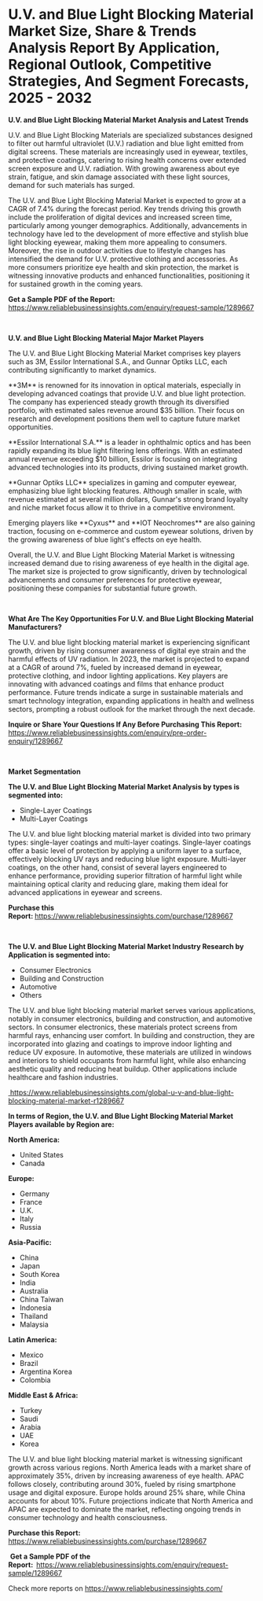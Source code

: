 <p><h1>U.V. and Blue Light Blocking Material Market Size, Share & Trends Analysis Report By Application, Regional Outlook, Competitive Strategies, And Segment Forecasts, 2025 - 2032</h1></p><p><strong>U.V. and Blue Light Blocking Material Market Analysis and Latest Trends</strong></p>
<p><p>U.V. and Blue Light Blocking Materials are specialized substances designed to filter out harmful ultraviolet (U.V.) radiation and blue light emitted from digital screens. These materials are increasingly used in eyewear, textiles, and protective coatings, catering to rising health concerns over extended screen exposure and U.V. radiation. With growing awareness about eye strain, fatigue, and skin damage associated with these light sources, demand for such materials has surged.</p><p>The U.V. and Blue Light Blocking Material Market is expected to grow at a CAGR of 7.4% during the forecast period. Key trends driving this growth include the proliferation of digital devices and increased screen time, particularly among younger demographics. Additionally, advancements in technology have led to the development of more effective and stylish blue light blocking eyewear, making them more appealing to consumers. Moreover, the rise in outdoor activities due to lifestyle changes has intensified the demand for U.V. protective clothing and accessories. As more consumers prioritize eye health and skin protection, the market is witnessing innovative products and enhanced functionalities, positioning it for sustained growth in the coming years.</p></p>
<p><strong>Get a Sample PDF of the Report:&nbsp;</strong> <a href="https://www.reliablebusinessinsights.com/enquiry/request-sample/1289667?utm_campaign=1138&utm_medium=2&utm_source=Github&utm_content=ia&utm_term=16012025&utm_id=uv-and-blue-light-blocking-material">https://www.reliablebusinessinsights.com/enquiry/request-sample/1289667</a></p>
<p>&nbsp;</p>
<p><strong>U.V. and Blue Light Blocking Material Major Market Players</strong></p>
<p><p>The U.V. and Blue Light Blocking Material Market comprises key players such as 3M, Essilor International S.A., and Gunnar Optiks LLC, each contributing significantly to market dynamics. </p><p>**3M** is renowned for its innovation in optical materials, especially in developing advanced coatings that provide U.V. and blue light protection. The company has experienced steady growth through its diversified portfolio, with estimated sales revenue around $35 billion. Their focus on research and development positions them well to capture future market opportunities.</p><p>**Essilor International S.A.** is a leader in ophthalmic optics and has been rapidly expanding its blue light filtering lens offerings. With an estimated annual revenue exceeding $10 billion, Essilor is focusing on integrating advanced technologies into its products, driving sustained market growth.</p><p>**Gunnar Optiks LLC** specializes in gaming and computer eyewear, emphasizing blue light blocking features. Although smaller in scale, with revenue estimated at several million dollars, Gunnar's strong brand loyalty and niche market focus allow it to thrive in a competitive environment.</p><p>Emerging players like **Cyxus** and **IOT Neochromes** are also gaining traction, focusing on e-commerce and custom eyewear solutions, driven by the growing awareness of blue light's effects on eye health. </p><p>Overall, the U.V. and Blue Light Blocking Material Market is witnessing increased demand due to rising awareness of eye health in the digital age. The market size is projected to grow significantly, driven by technological advancements and consumer preferences for protective eyewear, positioning these companies for substantial future growth.</p></p>
<p>&nbsp;</p>
<p><strong>What Are The Key Opportunities For U.V. and Blue Light Blocking Material Manufacturers?</strong></p>
<p><p>The U.V. and blue light blocking material market is experiencing significant growth, driven by rising consumer awareness of digital eye strain and the harmful effects of UV radiation. In 2023, the market is projected to expand at a CAGR of around 7%, fueled by increased demand in eyewear, protective clothing, and indoor lighting applications. Key players are innovating with advanced coatings and films that enhance product performance. Future trends indicate a surge in sustainable materials and smart technology integration, expanding applications in health and wellness sectors, prompting a robust outlook for the market through the next decade.</p></p>
<p><strong>Inquire or Share Your Questions If Any Before Purchasing This Report:</strong> <a href="https://www.reliablebusinessinsights.com/enquiry/pre-order-enquiry/1289667?utm_campaign=1138&utm_medium=2&utm_source=Github&utm_content=ia&utm_term=16012025&utm_id=uv-and-blue-light-blocking-material">https://www.reliablebusinessinsights.com/enquiry/pre-order-enquiry/1289667</a></p>
<p>&nbsp;</p>
<p><strong>Market Segmentation</strong></p>
<p><strong>The U.V. and Blue Light Blocking Material Market Analysis by types is segmented into:</strong></p>
<p><ul><li>Single-Layer Coatings</li><li>Multi-Layer Coatings</li></ul></p>
<p><p>The U.V. and blue light blocking material market is divided into two primary types: single-layer coatings and multi-layer coatings. Single-layer coatings offer a basic level of protection by applying a uniform layer to a surface, effectively blocking UV rays and reducing blue light exposure. Multi-layer coatings, on the other hand, consist of several layers engineered to enhance performance, providing superior filtration of harmful light while maintaining optical clarity and reducing glare, making them ideal for advanced applications in eyewear and screens.</p></p>
<p><strong>Purchase this Report:&nbsp;</strong><a href="https://www.reliablebusinessinsights.com/purchase/1289667?utm_campaign=1138&utm_medium=2&utm_source=Github&utm_content=ia&utm_term=16012025&utm_id=uv-and-blue-light-blocking-material">https://www.reliablebusinessinsights.com/purchase/1289667</a></p>
<p>&nbsp;</p>
<p><strong>The U.V. and Blue Light Blocking Material Market Industry Research by Application is segmented into:</strong></p>
<p><ul><li>Consumer Electronics</li><li>Building and Construction</li><li>Automotive</li><li>Others</li></ul></p>
<p><p>The U.V. and blue light blocking material market serves various applications, notably in consumer electronics, building and construction, and automotive sectors. In consumer electronics, these materials protect screens from harmful rays, enhancing user comfort. In building and construction, they are incorporated into glazing and coatings to improve indoor lighting and reduce UV exposure. In automotive, these materials are utilized in windows and interiors to shield occupants from harmful light, while also enhancing aesthetic quality and reducing heat buildup. Other applications include healthcare and fashion industries.</p></p>
<p><a href="https://www.reliablebusinessinsights.com/global-u-v-and-blue-light-blocking-material-market-r1289667?utm_campaign=1138&utm_medium=2&utm_source=Github&utm_content=ia&utm_term=16012025&utm_id=uv-and-blue-light-blocking-material">&nbsp;https://www.reliablebusinessinsights.com/global-u-v-and-blue-light-blocking-material-market-r1289667</a></p>
<p><strong>In terms of Region, the U.V. and Blue Light Blocking Material Market Players available by Region are:</strong></p>
<p>
    <p> <strong> North America: </strong>
        <ul>
            <li>United States</li>
            <li>Canada</li>
        </ul>
        </p> 
    <p> <strong> Europe: </strong>
        <ul>
            <li>Germany</li>
            <li>France</li>
            <li>U.K.</li>
            <li>Italy</li>
            <li>Russia</li>
        </ul>
        </p> 
    <p> <strong> Asia-Pacific: </strong>
        <ul>
            <li>China</li>
            <li>Japan</li>
            <li>South Korea</li>
            <li>India</li>
            <li>Australia</li>
            <li>China Taiwan</li>
            <li>Indonesia</li>
            <li>Thailand</li>
            <li>Malaysia</li>
        </ul>
        </p> 
    <p> <strong> Latin America: </strong>
        <ul>
            <li>Mexico</li>
            <li>Brazil</li>
            <li>Argentina Korea</li>
            <li>Colombia</li>
        </ul>
        </p> 
    <p> <strong> Middle East & Africa: </strong>
        <ul>
            <li>Turkey</li>
            <li>Saudi</li>
            <li>Arabia</li>
            <li>UAE</li>
            <li>Korea</li>
        </ul>
    </p>
    </p>
<p><p>The U.V. and blue light blocking material market is witnessing significant growth across various regions. North America leads with a market share of approximately 35%, driven by increasing awareness of eye health. APAC follows closely, contributing around 30%, fueled by rising smartphone usage and digital exposure. Europe holds around 25% share, while China accounts for about 10%. Future projections indicate that North America and APAC are expected to dominate the market, reflecting ongoing trends in consumer technology and health consciousness.</p></p>
<p><strong>Purchase this Report: </strong><a href="https://www.reliablebusinessinsights.com/purchase/1289667?utm_campaign=1138&utm_medium=2&utm_source=Github&utm_content=ia&utm_term=16012025&utm_id=uv-and-blue-light-blocking-material">https://www.reliablebusinessinsights.com/purchase/1289667</a></p>
<p>&nbsp;<strong>Get a Sample PDF of the Report:&nbsp;&nbsp;</strong><a href="https://www.reliablebusinessinsights.com/enquiry/request-sample/1289667?utm_campaign=1138&utm_medium=2&utm_source=Github&utm_content=ia&utm_term=16012025&utm_id=uv-and-blue-light-blocking-material">https://www.reliablebusinessinsights.com/enquiry/request-sample/1289667</a></p>
<p><strong></strong></p>
<p>Check more reports on <a href="https://www.reliablebusinessinsights.com/?utm_campaign=1138&utm_medium=2&utm_source=Github&utm_content=ia&utm_term=16012025&utm_id=uv-and-blue-light-blocking-material">https://www.reliablebusinessinsights.com/</a></p>